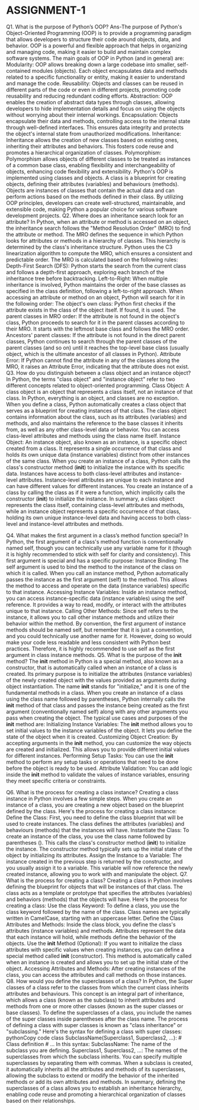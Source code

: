 # ASSIGNMENT-1
Q1. What is the purpose of Python’s OOP?
Ans-The purpose of Python's Object-Oriented Programming (OOP) is to provide a programming paradigm that allows developers to structure their code around objects, data, and behavior. OOP is a powerful and flexible approach that helps in organizing and managing code, making it easier to build and maintain complex software systems.
The main goals of OOP in Python (and in general) are:
Modularity: OOP allows breaking down a large codebase into smaller, self-contained modules (objects). Each object encapsulates data and methods related to a specific functionality or entity, making it easier to understand and manage the code.
Reusability: Objects and classes can be reused in different parts of the code or even in different projects, promoting code reusability and reducing redundant coding efforts.
Abstraction: OOP enables the creation of abstract data types through classes, allowing developers to hide implementation details and focus on using the objects without worrying about their internal workings.
Encapsulation: Objects encapsulate their data and methods, controlling access to the internal state through well-defined interfaces. This ensures data integrity and protects the object's internal state from unauthorized modifications.
Inheritance: Inheritance allows the creation of new classes based on existing ones, inheriting their attributes and behaviors. This fosters code reuse and promotes a hierarchical organization of classes.
Polymorphism: Polymorphism allows objects of different classes to be treated as instances of a common base class, enabling flexibility and interchangeability of objects, enhancing code flexibility and extensibility.
Python's OOP is implemented using classes and objects. A class is a blueprint for creating objects, defining their attributes (variables) and behaviours (methods). Objects are instances of classes that contain the actual data and can perform actions based on the methods defined in their class. By utilizing OOP principles, developers can create well-structured, maintainable, and extensible code, making Python a popular choice for various software development projects.
Q2. Where does an inheritance search look for an attribute?
In Python, when an attribute or method is accessed on an object, the inheritance search follows the "Method Resolution Order" (MRO) to find the attribute or method. The MRO defines the sequence in which Python looks for attributes or methods in a hierarchy of classes. This hierarchy is determined by the class's inheritance structure.
Python uses the C3 linearization algorithm to compute the MRO, which ensures a consistent and predictable order. The MRO is calculated based on the following rules:
Depth-First Search (DFS): Python starts the search from the current class and follows a depth-first approach, exploring each branch of the inheritance tree before backtracking.
Left-to-Right: When multiple inheritance is involved, Python maintains the order of the base classes as specified in the class definition, following a left-to-right approach.
When accessing an attribute or method on an object, Python will search for it in the following order:
The object's own class: Python first checks if the attribute exists in the class of the object itself. If found, it is used.
The parent classes in MRO order: If the attribute is not found in the object's class, Python proceeds to search for it in the parent classes according to their MRO. It starts with the leftmost base class and follows the MRO order.
Ancestors' parent classes: If the attribute is not found in the direct parent classes, Python continues to search through the parent classes of the parent classes (and so on) until it reaches the top-level base class (usually object, which is the ultimate ancestor of all classes in Python).
Attribute Error: If Python cannot find the attribute in any of the classes along the MRO, it raises an Attribute Error, indicating that the attribute does not exist.
Q3. How do you distinguish between a class object and an instance object?
In Python, the terms "class object" and "instance object" refer to two different concepts related to object-oriented programming.
Class Object:
A class object is an object that represents a class itself, not an instance of that class.
In Python, everything is an object, and classes are no exception. When you define a class, Python automatically creates a class object that serves as a blueprint for creating instances of that class.
The class object contains information about the class, such as its attributes (variables) and methods, and also maintains the reference to the base classes it inherits from, as well as any other class-level data or behavior.
You can access class-level attributes and methods using the class name itself. 
Instance Object:
An instance object, also known as an instance, is a specific object created from a class. It represents a single occurrence of that class and holds its own unique data (instance variables) distinct from other instances of the same class.
When you create an instance of a class, Python calls the class's constructor method (__init__) to initialize the instance with its specific data.
Instances have access to both class-level attributes and instance-level attributes. Instance-level attributes are unique to each instance and can have different values for different instances.
You create an instance of a class by calling the class as if it were a function, which implicitly calls the constructor (__init__) to initialize the instance. 
In summary, a class object represents the class itself, containing class-level attributes and methods, while an instance object represents a specific occurrence of that class, holding its own unique instance-level data and having access to both class-level and instance-level attributes and methods.

Q4. What makes the first argument in a class’s method function special?
In Python, the first argument of a class's method function is conventionally named self, though you can technically use any variable name for it (though it is highly recommended to stick with self for clarity and consistency). This first argument is special and has a specific purpose:
Instance Binding: The self argument is used to bind the method to the instance of the class on which it is called. When you call an instance method, Python automatically passes the instance as the first argument (self) to the method. This allows the method to access and operate on the data (instance variables) specific to that instance.
Accessing Instance Variables: Inside an instance method, you can access instance-specific data (instance variables) using the self reference. It provides a way to read, modify, or interact with the attributes unique to that instance.
Calling Other Methods: Since self refers to the instance, it allows you to call other instance methods and utilize their behavior within the method.
By convention, the first argument of instance methods should be named self, but remember that it is just a convention, and you could technically use another name for it. However, doing so would make your code less readable and less consistent with Python best practices. Therefore, it is highly recommended to use self as the first argument in class instance methods.
Q5. What is the purpose of the __init__ method?
The __init__ method in Python is a special method, also known as a constructor, that is automatically called when an instance of a class is created. Its primary purpose is to initialize the attributes (instance variables) of the newly created object with the values provided as arguments during object instantiation.
The name __init__ stands for "initialize," and it is one of the fundamental methods in a class. When you create an instance of a class using the class name followed by parentheses, Python internally calls the __init__ method of that class and passes the instance being created as the first argument (conventionally named self) along with any other arguments you pass when creating the object.
The typical use cases and purposes of the __init__ method are:
Initializing Instance Variables: The __init__ method allows you to set initial values to the instance variables of the object. It lets you define the state of the object when it is created.
Customizing Object Creation: By accepting arguments in the __init__ method, you can customize the way objects are created and initialized. This allows you to provide different initial values for different instances.
Performing Setup Tasks: You can use the __init__ method to perform any setup tasks or operations that need to be done before the object is ready to be used.
Attribute Validation: You can add logic inside the __init__ method to validate the values of instance variables, ensuring they meet specific criteria or constraints.



Q6. What is the process for creating a class instance?
Creating a class instance in Python involves a few simple steps. When you create an instance of a class, you are creating a new object based on the blueprint defined by the class. Here's the process for creating a class instance:
Define the Class: First, you need to define the class blueprint that will be used to create instances. The class defines the attributes (variables) and behaviours (methods) that the instances will have.
Instantiate the Class: To create an instance of the class, you use the class name followed by parentheses (). This calls the class's constructor method (__init__) to initialize the instance. The constructor method typically sets up the initial state of the object by initializing its attributes.
Assign the Instance to a Variable: The instance created in the previous step is returned by the constructor, and you usually assign it to a variable. This variable will now reference the newly created instance, allowing you to work with and manipulate the object.
Q7. What is the process for creating a class?
Creating a class in Python involves defining the blueprint for objects that will be instances of that class. The class acts as a template or prototype that specifies the attributes (variables) and behaviors (methods) that the objects will have. Here's the process for creating a class:
Use the class Keyword: To define a class, you use the class keyword followed by the name of the class. Class names are typically written in CamelCase, starting with an uppercase letter.
Define the Class Attributes and Methods: Inside the class block, you define the class's attributes (instance variables) and methods. Attributes represent the data that each instance will hold, while methods define the behavior of the objects.
Use the __init__ Method (Optional): If you want to initialize the class attributes with specific values when creating instances, you can define a special method called __init__ (constructor). This method is automatically called when an instance is created and allows you to set up the initial state of the object.
Accessing Attributes and Methods: After creating instances of the class, you can access the attributes and call methods on those instances.
Q8. How would you define the superclasses of a class?
In Python, the Super classes of a class refer to the classes from which the current class inherits attributes and behaviours. This concept is an integral part of inheritance, which allows a class (known as the subclass) to inherit attributes and methods from one or more other classes (known as the super classes or base classes).
To define the superclasses of a class, you include the names of the super classes inside parentheses after the class name. The process of defining a class with super classes is known as "class inheritance" or "subclassing."
Here's the syntax for defining a class with super classes:
pythonCopy code
class SubclassName(Superclass1, Superclass2, ...): # Class definition # ... 
In this syntax:
SubclassName: The name of the subclass you are defining.
Superclass1, Superclass2, ...: The names of the superclasses from which the subclass inherits. You can specify multiple superclasses by separating them with commas.
When a subclass is created, it automatically inherits all the attributes and methods of its superclasses, allowing the subclass to extend or modify the behavior of the inherited methods or add its own attributes and methods.
In summary, defining the superclasses of a class allows you to establish an inheritance hierarchy, enabling code reuse and promoting a hierarchical organization of classes based on their relationships.


